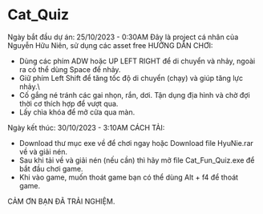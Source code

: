 # Cat_Quiz
Ngày bắt đầu dự án: 25/10/2023 - 0:30AM
Đây là project cá nhân của Nguyễn Hữu Niên, sử dụng các asset free
HƯỚNG DẪN CHƠI:
- Dùng các phím ADW hoặc UP LEFT RIGHT để di chuyển và nhảy, ngoài ra có thể dùng Space để nhảy.
- Giữ phím Left Shift để tăng tốc độ di chuyển (chạy) và giúp tăng lực nhảy.\
- Cố gắng né tránh các gai nhọn, rắn, dơi. Tận dụng địa hình và chờ đợi thời cơ thích hợp để vượt qua.
- Lấy chìa khóa để mở cửa qua màn.
  
Ngày kết thúc: 30/10/2023 - 3:10AM
CÁCH TẢI:
- Download thư mục exe về để chơi ngay hoặc Download file HyuNie.rar về và giải nén.
- Sau khi tải về và giải nén (nếu cần) thì hãy mở file Cat_Fun_Quiz.exe để bắt đầu chơi game.
- Khi vào game, muốn thoát game bạn có thể dùng Alt + f4 để thoát game.

CẢM ƠN BẠN ĐÃ TRẢI NGHIỆM.
